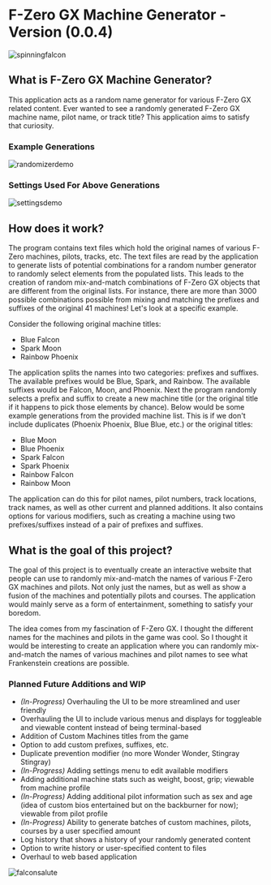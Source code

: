 # F-Zero GX Machine Generator - Version (0.0.4)
![spinningfalcon](https://github.com/Lehgace/F-Zero-GX-Machine-Generator/assets/122835808/3602e423-b2a8-4cba-90f3-68fe1e580c4b)

## What is F-Zero GX Machine Generator?
This application acts as a random name generator for various F-Zero GX related content. Ever wanted to see a randomly generated F-Zero GX machine name, pilot name, or track title? This application aims to satisfy that curiosity.

### Example Generations 
![randomizerdemo](https://github.com/Lehgace/F-Zero-GX-Machine-Generator/assets/122835808/c27c8b6b-5585-4406-87fc-fd11c998c7b8)

### Settings Used For Above Generations
![settingsdemo](https://github.com/Lehgace/F-Zero-GX-Machine-Generator/assets/122835808/899de9c8-fa0f-499f-8f21-cb787d716612)

## How does it work?
The program contains text files which hold the original names of various F-Zero machines, pilots, tracks, etc. The text files are read by the application to generate lists of potential combinations for a random number generator to randomly select elements from the populated lists. This leads to the creation of random mix-and-match combinations of F-Zero GX objects that are different from the original lists. For instance, there are more than 3000 possible combinations possible from mixing and matching the prefixes and suffixes of the original 41 machines! Let's look at a specific example. 

Consider the following original machine titles: 
* Blue Falcon
* Spark Moon
* Rainbow Phoenix

The application splits the names into two categories: prefixes and suffixes. The available prefixes would be Blue, Spark, and Rainbow. The available suffixes would be Falcon, Moon, and Phoenix.
Next the program randomly selects a prefix and suffix to create a new machine title (or the original title if it happens to pick those elements by chance). Below would be some example generations from the provided machine list. This is if we don't include duplicates (Phoenix Phoenix, Blue Blue, etc.) or the original titles:
* Blue Moon
* Blue Phoenix
* Spark Falcon
* Spark Phoenix
* Rainbow Falcon
* Rainbow Moon

The application can do this for pilot names, pilot numbers, track locations, track names, as well as other current and planned additions. It also contains options for various modifiers, such as creating a machine using two prefixes/suffixes instead of a pair of prefixes and suffixes.

## What is the goal of this project?
The goal of this project is to eventually create an interactive website that people can use to randomly mix-and-match the names of various F-Zero GX machines and pilots. Not only just the names, but as well as show a fusion of the machines and potentially pilots and courses. The application would mainly serve as a form of entertainment, something to satisfy your boredom. 

The idea comes from my fascination of F-Zero GX. I thought the different names for the machines and pilots in the game was cool. So I thought it would be interesting to create an application where you can randomly mix-and-match the names of various machines and pilot names to see what Frankenstein creations are possible.

### Planned Future Additions and WIP
* _(In-Progress)_ Overhauling the UI to be more streamlined and user friendly 
* Overhauling the UI to include various menus and displays for toggleable and viewable content instead of being terminal-based
* Addition of Custom Machines titles from the game
* Option to add custom prefixes, suffixes, etc.
* Duplicate prevention modifier (no more Wonder Wonder, Stingray Stingray)
* _(In-Progress)_ Adding settings menu to edit available modifiers
* Adding additional machine stats such as weight, boost, grip; viewable from machine profile
* _(In-Progress)_ Adding additional pilot information such as sex and age (idea of custom bios entertained but on the backburner for now); viewable from pilot profile
* _(In-Progress)_ Ability to generate batches of custom machines, pilots, courses by a user specified amount
* Log history that shows a history of your randomly generated content
* Option to write history or user-specified content to files
* Overhaul to web based application

![falconsalute](https://github.com/Lehgace/F-Zero-GX-Machine-Generator/assets/122835808/2850884b-28fe-41bc-a28a-a54f7b4066ae)
